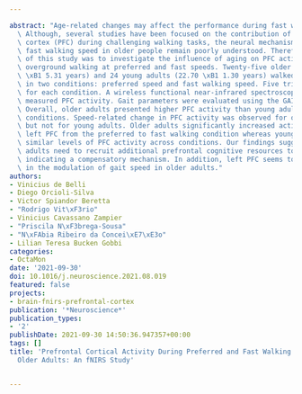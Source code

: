 ---
abstract: "Age-related changes may affect the performance during fast walking speed.\
  \ Although, several studies have been focused on the contribution of the prefrontal\
  \ cortex (PFC) during challenging walking tasks, the neural mechanism underling\
  \ fast walking speed in older people remain poorly understood. Therefore, the aim\
  \ of this study was to investigate the influence of aging on PFC activity during\
  \ overground walking at preferred and fast speeds. Twenty-five older adults (67.37\
  \ \xB1 5.31 years) and 24 young adults (22.70 \xB1 1.30 years) walked overground\
  \ in two conditions: preferred speed and fast walking speed. Five trials were performed\
  \ for each condition. A wireless functional near-infrared spectroscopy (fNIRS) system\
  \ measured PFC activity. Gait parameters were evaluated using the GAITRite system.\
  \ Overall, older adults presented higher PFC activity than young adults in both\
  \ conditions. Speed-related change in PFC activity was observed for older adults,\
  \ but not for young adults. Older adults significantly increased activity in the\
  \ left PFC from the preferred to fast walking condition whereas young adults had\
  \ similar levels of PFC activity across conditions. Our findings suggest that older\
  \ adults need to recruit additional prefrontal cognitive resources to control walking,\
  \ indicating a compensatory mechanism. In addition, left PFC seems to be involved\
  \ in the modulation of gait speed in older adults."
authors:
- Vinicius de Belli
- Diego Orcioli-Silva
- Victor Spiandor Beretta
- "Rodrigo Vit\xF3rio"
- Vinicius Cavassano Zampier
- "Priscila N\xF3brega-Sousa"
- "N\xFAbia Ribeiro da Concei\xE7\xE3o"
- Lilian Teresa Bucken Gobbi
categories:
- OctaMon
date: '2021-09-30'
doi: 10.1016/j.neuroscience.2021.08.019
featured: false
projects:
- brain-fnirs-prefrontal-cortex
publication: '*Neuroscience*'
publication_types:
- '2'
publishDate: 2021-09-30 14:50:36.947357+00:00
tags: []
title: 'Prefrontal Cortical Activity During Preferred and Fast Walking in Young and
  Older Adults: An fNIRS Study'

---
